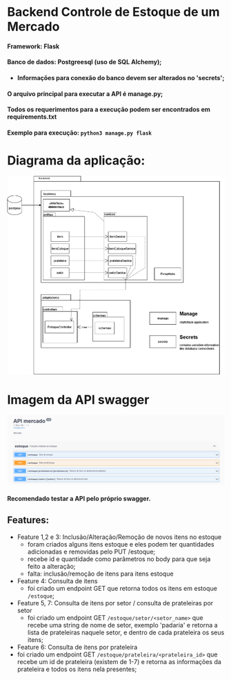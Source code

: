 # Backend Controle de Estoque de um Mercado

#### Framework: Flask
#### Banco de dados: Postgreesql (uso de SQL Alchemy);
- #### Informações para conexão do banco devem ser alterados no 'secrets';

#### O arquivo principal para executar a API é manage.py;
#### Todos os requerimentos para a execução podem ser encontrados em requirements.txt
#### Exemplo para execução: `python3 manage.py flask`


# Diagrama da aplicação:

![imagem diagrama da aplicação](util/mercado_diagram.png)

# Imagem da API swagger
![imagem diagrama da aplicação](util/api_mercado_swagger.png)
#### Recomendado testar a API pelo próprio swagger.

## Features:

- Feature 1,2 e 3: Inclusão/Alteração/Remoção de novos itens no estoque
  - foram criados alguns itens estoque e eles podem ter quantidades adicionadas e removidas pelo PUT /estoque;
  - recebe id e quantidade como parâmetros no body para que seja feito a alteração;
  - falta: inclusão/remoção de itens para itens estoque
- Feature 4: Consulta de itens
  - foi criado um endpoint GET que retorna todos os itens em estoque `/estoque`; 
- Feature 5, 7: Consulta de itens por setor / consulta de prateleiras por setor
  - foi criado um endpoint GET `/estoque/setor/<setor_name>` que recebe uma string de nome de setor,
exemplo 'padaria' e retorna a lista de prateleiras naquele setor, e dentro de cada prateleira os seus itens;
- Feature 6: Consulta de itens por prateleira
- foi criado um endpoint GET `/estoque/prateleira/<prateleira_id>` que recebe um id de prateleira (existem de 1-7)
e retorna as informações da prateleira e todos os itens nela presentes;
